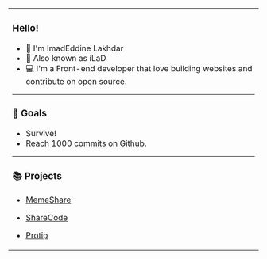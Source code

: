<table>
  <tr>
    <td>

### Hello!
- 👋 I'm ImadEddine Lakhdar
- 👨‍ Also known as iLaD
- 💻 I'm a Front-end developer that love building websites and contribute on open source.

---

### 📌 Goals

- Survive!
- Reach 1000 [commits](https://github-readme-stats.vercel.app/api?username=iLaD08&theme=dark)
   on [Github](https://github.com/).

---

### 📚 Projects

- [MemeShare](https://github.com/MemeShare-org)
- [ShareCode](https://github.com/ShareCode-org)
- [Protip](https://github.com/IMAD200)

    </td>
  </tr>
</table>




